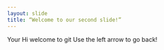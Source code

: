```yaml
---
layout: slide
title: “Welcome to our second slide!”
---
```

Your Hi welcome to git
Use the left arrow to go back!

